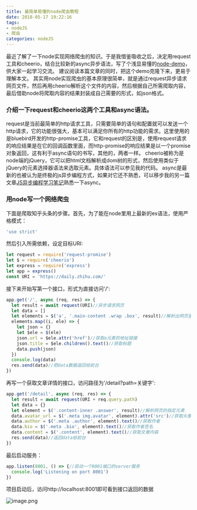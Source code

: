 ```yaml
---
title: 最简单易懂的node爬虫教程
date: 2018-05-17 19:22:16
tags:
- nodeJS 
- 爬虫
categories: nodeJS
---
```



最近了解了一下node实现网络爬虫的知识。于是我借鉴吸收之后，决定用request工具和cheerio，结合比较新的async异步语法，写了个浅显易懂的[node-demo](https://github.com/liujuntao123/crawler-demo)，供大家一起学习交流。
建议阅读本篇文章的同时，把这个demo克隆下来，更易于理解本文。
其实用node实现爬虫的基本原理很简单，就是通过request异步请求网页文件，然后再用cheerio解析这个文件的内容，然后根据自己所需爬取内容，最后借助node将爬取内容的结果封装成自己需要的形式，如json格式。

### 介绍一下request和cheerio这两个工具和async语法。
request是当前最简单的http请求工具，只需要简单的语句和配置就可以发送一个http请求，它的功能很强大，基本可以满足你所有的http功能的需求。这里使用的是bluebird开发的http-promise工具，它和request的区别是，使用request请求的响应结果是在它的回调函数里面，而http-promise的响应结果是以一个promise对象返回，这有利于async语句的书写，其他的，两者一样。
cheerio被称为是node端的jQuery，它可以把html文档解析成dom树的形式，然后使用类似于jQuery的元素选择器语法来选取元素。具体语法可以参见我的代码。
async是最新的也被认为是终极的js异步编程方式，如果对它还不熟悉，可以移步我的另一篇文章[JS异步编程学习笔记](http://www.jianshu.com/p/fb1a86555b6c)熟悉一下async。
### 用node写一个网络爬虫
下面是爬取知乎头条的步骤。首先，为了能在node里用上最新的es语法，使用严格模式：
```js
'use strict'
```
然后引入所需依赖，设定目标URI:
```js
let request = require('request-promise')
let $ = require('cheerio')
let express = require('express')
let app = express()
const URI = 'https://daily.zhihu.com/'
```
接下来开始写第一个接口，形式为直接访问'/':
```js
app.get('/', async (req, res) => {
  let result = await request(URI)//异步请求网页
  let data = []
  let elements = $('a', '.main-content .wrap .box', result)//解析出网页里的a元素
  elements.map((i, ele) => {
    let json = {}
    let $ele = $(ele)
    json.url = $ele.attr('href')//获取a元素的地址链接
    json.title = $ele.children().text()//获取标题
    data.push(json)
  })
  console.log(data)
  res.send(data)//把data数据返回给前台
})
```
再写一个获取文章详情的接口，访问路径为'/detail?path=关键字':
```js
app.get('/detail', async (req, res) => {
  let result = await request(URI + req.query.path)
  let data = {}
  let element = $('.content-inner .answer', result)//解析网页的指定元素
  data.avatar_url = $('.meta img.avatar', element).attr('src')//获取头像url
  data.author = $('.meta .author', element).text()//获取作者
  data.bio = $('.meta .bio', element).text()//获取作者签名
  data.content = $('.content', element).text()//获取文章内容
  res.send(data)//返回data给前台
})
```
最后启动服务：
```js
app.listen(8001, () => {//启动一个8001端口的server服务
  console.log('Listening on port 8001')
})
```
项目启动后，访问http://localhost:8001即可看到接口返回的数据

![image.png](http://upload-images.jianshu.io/upload_images/4050018-a9fc7a4998f626e9.png?imageMogr2/auto-orient/strip%7CimageView2/2/w/1240)